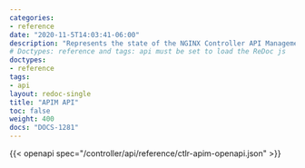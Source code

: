 ```yaml
---
categories:
- reference
date: "2020-11-5T14:03:41-06:00"
description: "Represents the state of the NGINX Controller API Management REST API."
# Doctypes: reference and tags: api must be set to load the ReDoc js
doctypes:
- reference
tags:
- api
layout: redoc-single
title: "APIM API"
toc: false
weight: 400
docs: "DOCS-1281"
---
```


{{< openapi spec="/controller/api/reference/ctlr-apim-openapi.json" >}}
